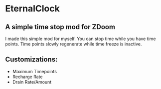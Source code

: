 # EternalClock
## A simple time stop mod for ZDoom

I made this simple mod for myself.
You can stop time while you have time points.
Time points slowly regenerate while time freeze is inactive.

## Customizations:

* Maximum Timepoints
* Recharge Rate
* Drain Rate/Amount
